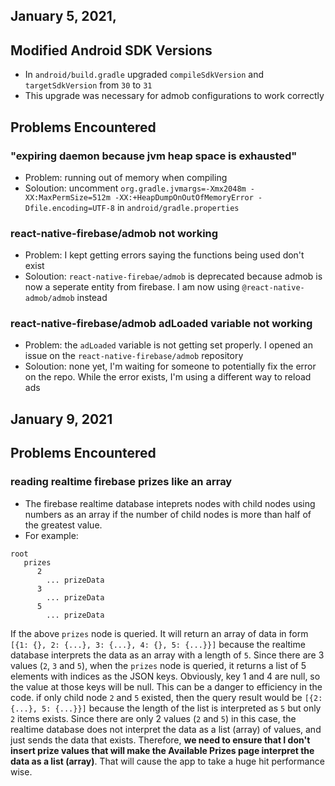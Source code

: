 ## January 5, 2021, 

## Modified Android SDK Versions

- In `android/build.gradle` upgraded `compileSdkVersion` and `targetSdkVersion` from `30` to `31`
- This upgrade was necessary for admob configurations to work correctly

## Problems Encountered 

### "expiring daemon because jvm heap space is exhausted"

- Problem: running out of memory when compiling 
- Soloution: uncomment `org.gradle.jvmargs=-Xmx2048m -XX:MaxPermSize=512m -XX:+HeapDumpOnOutOfMemoryError -Dfile.encoding=UTF-8` in `android/gradle.properties`

### react-native-firebase/admob not working

- Problem: I kept getting errors saying the functions being used don't exist
- Soloution: `react-native-firebae/admob` is deprecated because admob is now a seperate entity from firebase. I am now using `@react-native-admob/admob` instead

### react-native-firebase/admob adLoaded variable not working

- Problem: the `adLoaded` variable is not getting set properly. I opened an issue on the `react-native-firebase/admob` repository
- Soloution: none yet, I'm waiting for someone to potentially fix the error on the repo. While the error exists, I'm using a different way to reload ads

## January 9, 2021

## Problems Encountered

### reading realtime firebase prizes like an array

- The firebase realtime database inteprets nodes with child nodes using numbers as an array if the number of child nodes is more than half of the greatest value.
- For example:

```
root
   prizes
      2
        ... prizeData
      3
        ... prizeData
      5
        ... prizeData
```

If the above `prizes` node is queried. It will return an array of data in form `[{1: {}, 2: {...}, 3: {...}, 4: {}, 5: {...}}]` because the realtime database interprets the data as an array with a length of `5`. Since there are 3 values (`2`, `3` and `5`), when the `prizes` node is queried, it returns a list of 5 elements with indices as the JSON keys. Obviously, key 1 and 4 are null, so the value at those keys will be null. This can be a danger to efficiency in the code. if only child node `2` and `5` existed, then the query result would be `[{2: {...}, 5: {...}}]` because the length of the list is interpreted as `5` but only `2` items exists. Since there are only 2 values (`2` and `5`) in this case, the realtime database does not interpret the data as a list (array) of values, and just sends the data that exists. Therefore, <b>we need to ensure that I don't insert prize values that will make the Available Prizes page interpret the data as a list (array)</b>. That will cause the app to take a huge hit performance wise.  

